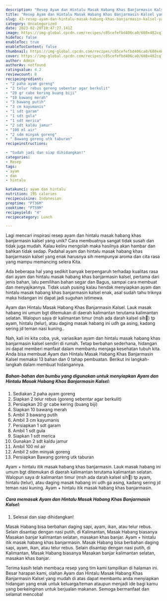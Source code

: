 ```yaml
---
description: "Resep Ayam dan Hintalu Masak Habang Khas Banjarmasin Kalsel yang Enak"
title: "Resep Ayam dan Hintalu Masak Habang Khas Banjarmasin Kalsel yang Enak"
slug: 43-resep-ayam-dan-hintalu-masak-habang-khas-banjarmasin-kalsel-yang-enak
category: Uncategorized
date: 2023-02-20T10:47:27.141Z
image: https://img-global.cpcdn.com/recipes/c85cefefbd406ca0/680x482cq70/ayam-dan-hintalu-masak-habang-khas-banjarmasin-kalsel-foto-resep-utama.jpg
hideToc: false
enableToc: true
enableTocContent: false
thumbnail: https://img-global.cpcdn.com/recipes/c85cefefbd406ca0/680x482cq70/ayam-dan-hintalu-masak-habang-khas-banjarmasin-kalsel-foto-resep-utama.jpg
cover: https://img-global.cpcdn.com/recipes/c85cefefbd406ca0/680x482cq70/ayam-dan-hintalu-masak-habang-khas-banjarmasin-kalsel-foto-resep-utama.jpg
author: Admin
authorAv: notfound
ratingvalue: 4.2
reviewcount: 8
recipeingredient:
- "2 paha ayam goreng"
- "2 telur rebus goreng sebentar agar berkulit"
- "20 gr cabe kering buang biji"
- "10 bawang merah"
- "3 bawang putih"
- "3 cm kayumanis"
- "1 sdt garam"
- "1 sdt gula"
- "1 sdt merica"
- "2 sdt kaldu jamur"
- "100 ml air"
- "2 sdm minyak goreng"
- " Bawang goreng utk taburan"
recipeinstructions:

- "Sudah jadi dan siap dihidangkan!"
categories:
- Resep
tags:
- ayam
- dan
- hintalu

katakunci: ayam dan hintalu 
nutrition: 195 calories
recipecuisine: Indonesian
preptime: "PT36M"
cooktime: "PT59M"
recipeyield: "4"
recipecategory: Lunch

---
```





Lagi mencari inspirasi resep ayam dan hintalu masak habang khas banjarmasin kalsel yang unik? Cara membuatnya sangat tidak susah dan tidak juga mudah. Kalau keliru mengolah maka hasilnya akan hambar dan bahkan tidak sedap. Padahal ayam dan hintalu masak habang khas banjarmasin kalsel yang enak harusnya sih mempunyai aroma dan cita rasa yang mampu memancing selera Kita.





Ada beberapa hal yang sedikit banyak berpengaruh terhadap kualitas rasa dari ayam dan hintalu masak habang khas banjarmasin kalsel, pertama dari jenis bahan, lalu pemilihan bahan segar dan Bagus, sampai cara membuat dan menyajikannya. Tidak usah pusing kalau hendak menyiapkan ayam dan hintalu masak habang khas banjarmasin kalsel enak,      asal sudah tahu triknya maka hidangan ini dapat jadi suguhan istimewa.














Ayam dan Hintalu Masak Habang Khas Banjarmasin Kalsel. Lauk masak habang ini umum bgt ditemukan di daerah kalimantan terutama kalimantan selatan. Walopun saya dr kalimantan timur (msh ada darah kalsel sih🤭) tp ayam, hintalu (telur), atau daging masak habang ini udh ga asing, kadang sering jd teman nasi kuning..






Nah, kali ini kita coba, yuk, variasikan ayam dan hintalu masak habang khas banjarmasin kalsel sendiri di rumah. Tetap berbahan sederhana, hidangan ini dapat memberi manfaat dalam membantu menjaga kesehatan tubuh kita. Anda bisa membuat Ayam dan Hintalu Masak Habang Khas Banjarmasin Kalsel memakai 13 bahan dan 0 tahap pembuatan. Berikut ini langkah-langkah dalam membuat hidangannya.

<!--inarticleads1-->

##### Bahan-bahan dan bumbu yang digunakan untuk menyiapkan Ayam dan Hintalu Masak Habang Khas Banjarmasin Kalsel:

1. Sediakan 2 paha ayam goreng
1. Siapkan 2 telur rebus (goreng sebentar agar berkulit)
1. Persiapkan 20 gr cabe kering (buang biji)
1. Siapkan 10 bawang merah
1. Ambil 3 bawang putih
1. Ambil 3 cm kayumanis
1. Persiapkan 1 sdt garam
1. Ambil 1 sdt gula
1. Siapkan 1 sdt merica
1. Gunakan 2 sdt kaldu jamur
1. Ambil 100 ml air
1. Ambil 2 sdm minyak goreng
1. Persiapkan  Bawang goreng utk taburan


Ayam + hintalu itik masak habang khas banjarmasin. Lauk masak habang ini umum bgt ditemukan di daerah kalimantan terutama kalimantan selatan. Walopun saya dr kalimantan timur (msh ada darah kalsel sih🤭) tp ayam, hintalu (telur), atau daging masak habang ini udh ga asing, kadang sering jd teman nasi kuning. Ayam + hintalu itik masak habang khas banjarmasin. 

<!--inarticleads2-->

##### Cara memasak Ayam dan Hintalu Masak Habang Khas Banjarmasin Kalsel:


1. Selesai dan siap dihidangkan!

Masak Habang bisa berbahan daging sapi, ayam, ikan, atau telur rebus. Selain disantap dengan nasi putih, di Kalimantan, Masak Habang biasanya Masakan banjar kalimantan selatan, masakan khas banjar. Ayam + hintalu itik masak habang khas banjarmasin. Masak Habang bisa berbahan daging sapi, ayam, ikan, atau telur rebus. Selain disantap dengan nasi putih, di Kalimantan, Masak Habang biasanya Masakan banjar kalimantan selatan, masakan khas banjar. 

Terima kasih telah membaca resep yang tim kami tampilkan di halaman ini. Besar harapan kami, olahan Ayam dan Hintalu Masak Habang Khas Banjarmasin Kalsel yang mudah di atas dapat membantu anda menyiapkan hidangan yang enak untuk keluarga/teman ataupun menjadi ide bagi kamu yang berkeinginan untuk berjualan makanan. Semoga bermanfaat dan selamat mencoba!
